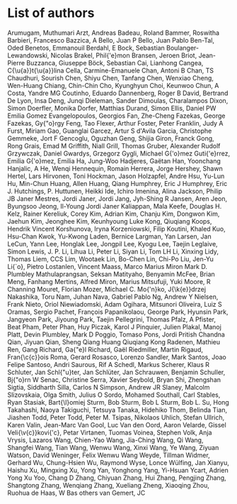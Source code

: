 # List of authors

Arumugam, Muthumari
Arzt, Andreas
Badeau, Roland
Bammer, Roswitha
Barbieri, Francesco
Bazzica, A
Bello, Juan P
Bello, Juan Pablo
Ben-Tal, Oded
Benetos, Emmanouil
Berdahl, E
Bock, Sebastian
Boulanger-Lewandowski, Nicolas
Brakel, Phil{\'e}mon
Bransen, Jeroen
Briot, Jean-Pierre
Buzzanca, Giuseppe
Böck, Sebastian
Cai, Lianhong
Cangea, C{\u{a}}t{\u{a}}lina
Cella, Carmine-Emanuele
Chan, Antoni B
Chan, TS
Chaudhuri, Sourish
Chen, Shiyu
Chen, Tanfang
Chen, Wenxiao
Cheng, Wen-Huang
Chiang, Chin-Chin
Cho, Kyunghyun
Choi, Keunwoo
Chun, A
Costa, Yandre MG
Coutinho, Eduardo
Dannenberg, Roger B
David, Bertrand
De Lyon, Insa
Deng, Junqi
Dieleman, Sander
Dimoulas, Charalampos
Dixon, Simon
Doerfler, Monika
Dorfer, Matthias
Durand, Simon
Ellis, Daniel PW
Emilia Gomez
Evangelopoulos, Georgios
Fan, Zhe-Cheng
Fazekas, George
Fazekas, Gy{\"o}rgy
Feng, Tao
Flexer, Arthur
Foster, Peter
Franklin, Judy A
Furst, Miriam
Gao, Guanglai
Garcez, Artur S d'Avila
Garcia, Christophe
Gemmeke, Jort F
Gencoglu, Oguzhan
Geng, Shijia
Giron, Franck
Gong, Rong
Grais, Emad M
Griffith, Niall
Grill, Thomas
Gruber, Alexander Rudolf
Grzywczak, Daniel
Gwardys, Grzegorz
Gygli, Michael
G{\'o}mez Guti{\'e}rrez, Emilia
G{\'o}mez, Emilia
Ha, Jung-Woo
Hadjeres, Gaëtan
Han, Yoonchang
Hanjalic, A
He, Wenqi
Hennequin, Romain
Herrera, Jorge
Hershey, Shawn
Hertel, Lars
Hirvonen, Toni
Hockman, Jason
Holzapfel, Andre
Hsu, Yu-Lun
Hu, Min-Chun
Huang, Allen
Huang, Qiang
Humphrey, Eric J
Humphrey, Eric J.
Hutchings, P.
Huttunen, Heikki
Ide, Ichiro
Imenina, Alina
Jackson, Philip JB
Janer Mestres, Jordi
Janer, Jordi
Jang, Jyh-Shing R
Jansen, Aren
Jeon, Byungsoo
Jeong, Il-Young
Jordi Janer
Kaliappan, Mala
Keefe, Douglas H.
Kelz, Rainer
Kereliuk, Corey
Kim, Adrian
Kim, Chanju
Kim, Dongwon
Kim, Jaehun
Kim, Jeonghee
Kim, Keunhyoung Luke
Kong, Qiuqiang
Koops, Hendrik Vincent
Korshunova, Iryna
Korzeniowski, Filip
Koutini, Khaled
Kuo, Hsu-Chan
Kwok, Yu-Kwong
Laden, Bernice
Largman, Yan
Larsen, Jan
LeCun, Yann
Lee, Honglak
Lee, Jongpil
Lee, Kyogu
Lee, Taejin
Leglaive, Simon
Lewis, J. P.
Li, Lihua
Li, Peter
Li, Siyan
Li, Tom LH
Li, Xinxing
Lidy, Thomas
Liem, CCS
Lim, Wootaek
Lin, Bo-Chen
Lin, Chi-Po
Liu, Jen-Yu
Li{\`o}, Pietro
Lostanlen, Vincent
Maass, Marco
Marius Miron
Mark D. Plumbley
Mathulaprangsan, Seksan
Matityaho, Benyamin
McFee, Brian
Meng, Fanhang
Mertins, Alfred
Miron, Marius
Mitsufuji, Yuki
Moore, R Channing
Mouret, Florian
Mozer, Michael C.
Mo{\'n}ko, J{\k{e}}drzej
Nakashika, Toru
Nam, Juhan
Nava, Gabriel Pablo
Ng, Andrew Y
Nielsen, Frank
Nieto, Oriol
Niewiadomski, Adam
Ogihara, Mitsunori
Oliveira, Luiz S
Oramas, Sergio
Pachet, François
Papanikolaou, George
Park, Hyunsin
Park, Jangyeon
Park, Jiyoung
Park, Taejin
Pellegrini, Thomas
Pfalz, A
Pfister, Beat
Pham, Peter
Phan, Huy
Piczak, Karol J
Pinquier, Julien
Plakal, Manoj
Platt, Devin
Plumbley, Mark D
Poggio, Tomaso
Pons, Jordi
Pritish Chandna
Qian, Jiyuan
Qian, Sheng
Qiang Huang
Qiuqiang Kong
Radenen, Mathieu
Ren, Gang
Richard, Ga{\"e}l
Richard, Gaël
Riedmiller, Martin
Rigaud, Fran{\c{c}}ois
Roma, Gerard
Rosasco, Lorenzo
Sandler, Mark
Santos, Joao Felipe
Santoso, Andri
Saurous, Rif A
Schedl, Markus
Scherer, Klaus R
Schluter, Jan
Schl{\"u}ter, Jan
Schlüter, Jan
Schrauwen, Benjamin
Schuller, Bj{\"o}rn W
Senac, Christine
Serra, Xavier
Seybold, Bryan
Shi, Zhengshan
Sigtia, Siddharth
Silla, Carlos N
Simpson, Andrew JR
Slaney, Malcolm
Slizovskaia, Olga
Smith, Julius O
Sordo, Mohamed
Southall, Carl
Stables, Ryan
Stasiak, Bart{\l}omiej
Sturm, Bob
Sturm, Bob L
Sturm, Bob L.
Su, Hong
Takahashi, Naoya
Takiguchi, Tetsuya
Tanaka, Hidehiko
Thom, Belinda
Tian, Jiashen
Todd, Peter
Todd, Peter M.
Tsipas, Nikolaos
Uhlich, Stefan
Ullrich, Karen
Valin, Jean-Marc
Van Gool, Luc
Van den Oord, Aaron
Velarde, Gissel
Veli{\v{c}}kovi{\'c}, Petar
Virtanen, Tuomas
Voinea, Stephen
Volk, Anja
Vrysis, Lazaros
Wang, Chien-Yao
Wang, Jia-Ching
Wang, Qi
Wang, Shangfei
Wang, Tian
Wang, Wenwu
Wang, Xinxi
Wang, Ye
Wang, Ziyuan
Watson, David
Weninger, Felix
Wenwu Wang
Weyde, Tillman
Widmer, Gerhard
Wu, Chung-Hsien
Wu, Raymond
Wyse, Lonce
Wülfing, Jan
Xianyu, Haishu
Xu, Mingxing
Xu, Yong
Yan, Yonghong
Yang, Yi-Hsuan
Ycart, Adrien
Yong Xu
Yoo, Chang D
Zhang, Chiyuan
Zhang, Hui
Zhang, Pengjing
Zhang, Shangtong
Zhang, Wenqiang
Zhang, Xueliang
Zheng, Xiaoqing
Zhou, Ruohua
de Haas, W Bas
others
van Gemert, JC
